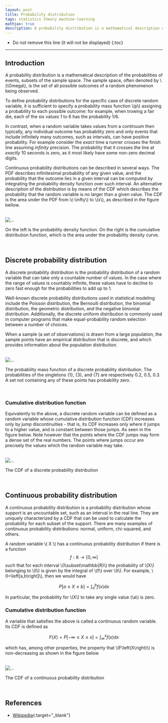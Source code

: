 ```yaml
---
layout: post
title: Probability distribution
tags: statistics theory machine-learning
mathjax: true
description: A probability distribution is a mathematical description of the probabilities of events, subsets of the sample space. The sample space is the set of all possible outcomes of a random phenomenon being observed.
---
```


* Do not remove this line (it will not be displayed)
{:toc}

---

## Introduction

A probability distribution is a mathematical description of the probabilities of events, subsets of the sample space. The sample space, often denoted by \\(\Omega\\), is the set of all possible outcomes of a random phenomenon being observed.

To define probability distributions for the specific case of discrete random variable, it is sufficient to specify a probability mass function \\(p\\) assigning a probability to each possible outcome: for example, when trowing a fair die, each of the six values 1 to 6 has the probability 1/6. 

In contrast, when a random variable takes values from a continuum then typically, any individual outcome has probability zero and only events that include infinitely many outcomes, such as intervals, can have positive probability. For example consider the _exact_ time a runner crosses the finish line assuming _infinity_ precision. The probability that it crosses the line at _exactly_ 10 seconds is zero, as it most likely have some non-zero decimal digits.

Continuous probability distributions can be described in several ways. The PDF describes infinitesimal probability of any given value, and the probability  that the outcome lies in a given interval can be computed by integrating the probability density function over such interval. An alternative description of the distribution is by means of the CDF which describes the probability that the random variable is no larger than a given value. The CDF is the area under the PDF from \\(-\infty\\) to \\(x\\), as described in the figure bellow.

<br/>
<div class="card center-image" style="max-width: 40rem;">
  <img src="{{site.baseurl}}/assets/images/fig1_PD.png" class="card-img-top" alt="...">
  <div class="card-body">
    <p class="card-text">On the left is the probability density function. On the right is the cumulative distribution function, which is the area under the probability density curve.</p>
  </div>
</div>
<br/>

## Discrete probability distribution

A discrete probability distribution is the probability distribution of a random variable that can take only a countable number of values. In the case where the range of values is countably infinite, these values have to decline to zero fast enough for the probabilities to add up to 1.

Well-known discrete probability distributions used in statistical modeling include the Poisson distribution, the Bernoulli distribution, the binomial distribution, the geometric distribution, and the negative binomial distribution. Additionally, the discrete uniform distribution is commonly used in computer programs that make equal-probability random selection between a number of choices.

When a sample (a set of observations) is drawn from a large population, the sample points have an empirical distribution that is discrete, and which provides information about the population distribution.

<br/>
<div class="card center-image" style="max-width: 40rem;">
  <img src="{{site.baseurl}}/assets/images/fig2_PD.svg" class="card-img-top" alt="...">
  <div class="card-body">
    <p class="card-text">The probability mass function of a discrete probability distribution. The probabilities of the singletons {1}, {3}, and {7} are respectively 0.2, 0.5, 0.3. A set not containing any of these points has probability zero.</p>
  </div>
</div>
<br/>

### Cumulative distribution function

Equivalently to the above, a discrete random variable can be defined as a random variable whose cumulative distribution function (CDF) increases only by jump discontinuities - that is, its CDF increases only where it jumps to a higher value, and is constant between those jumps. As seen in the figure below. Note however that the points where the CDF jumps may form a dense set of the real numbers. The points where jumps occur are precisely the values which the random variable may take. 

<br/>
<div class="card center-image" style="max-width: 40rem;">
  <img src="{{site.baseurl}}/assets/images/fig3_PD.svg" class="card-img-top" alt="...">
  <div class="card-body">
    <p class="card-text">The CDF of a discrete probability distribution</p>
  </div>
</div>
<br/>

## Continuous probability distribution

A continuous probability distribution is a probability distribution whose support is an uncountable set, such as an interval in the real line. They are uniquely characterized by a CDF that can be used to calculate the probability for each subset of the support. There are many examples of continuous probability distributions: normal, uniform, chi-squared, and others.

A random variable \\( X \\) has a continuous probability distribution if there is a function $$ f:\mathbb{R}\rightarrow\left[0,\infty\right]  $$ such that for each interval \\(I\subset\mathbb{R}\\) the probability of \\(X\\) belonging to \\(I\\) is given by the integral of \\(f\\) over \\(I\\). For example, \\(I=\left[a,b\right]\\), then we would have

$$P\left[a\leq X\leq b\right]=\int_{a}^{b}f\left(x\right)\textrm{d}x$$

In particular, the probability for \\(X\\) to take any single value (\a\\) is zero. 
### Cumulative distribution function

A variable that satisfies the above is called a continuous random variable. Its CDF is defined as

$$F\left(X\right)=P\left[-\infty\leq X\leq x\right]=\int_{\infty}^{x}f\left(x\right)\textrm{d}x$$

which has, among other properties, the property that \\(F\left(X\right)\\) is non-decreasing as shown in the figure below.

<br/>
<div class="card center-image" style="max-width: 40rem;">
  <img src="{{site.baseurl}}/assets/images/fig4_PD.svg" class="card-img-top" alt="...">
  <div class="card-body">
    <p class="card-text">The CDF of a continuous probability distribution</p>
  </div>
</div>
<br/>


## References

- [Wikipedia](https://en.wikipedia.org/wiki/Probability_distribution){:target="_blank"}